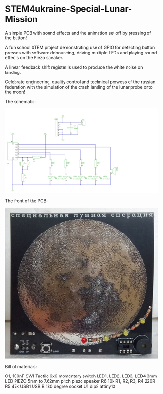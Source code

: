 # STEM4ukraine-Special-Lunar-Mission

A simple PCB with sound effects and the animation set off by pressing of the button!

A fun school STEM project demonstrating use of GPIO for detecting button presses with software debouncing, driving multiple LEDs and playing sound effects on the Piezo speaker.

A linear feedback shift register is used to produce the white noise on landing.

Celebrate engineering, quality control and technical prowess of the russian federation with the simulation of the crash landing of the lunar probe onto the moon!

The schematic:

![prototype schematic](hardware/STEM4ukraine-Special-Lunar-Mission-v1.svg)

The front of the PCB:

![prototype front](images/SpecialLunarMissionFront.jpg)

Bill of materials:

C1, 100nF
SW1 Tactile 6x6 momentary switch
LED1, LED2, LED3, LED4  3mm LED
PIEZO 5mm to 7.62mm pitch piezo speaker
R6 10k
R1, R2, R3, R4  220R
R5  47k
USB1  USB B 180 degree socket
U1  dip8 attiny13
